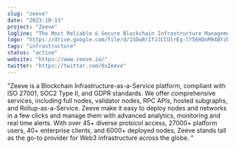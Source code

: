 ```yaml
---
slug: "zeeve"
date: "2023-10-13"
project: "Zeeve"
logline: "The Most Reliable & Secure Blockchain Infrastructure Management Platform"
logo: "https://drive.google.com/file/d/1SDw8rIfJJCCUlrEg-lY56HDnM94BYzB_/view?usp=sharing"
tags: "infrastructure"
status: "active"
website: "https://www.zeeve.io/"
twitter: "https://twitter.com/0xZeeve"
---
```


"Zeeve is a Blockchain Infrastructure-as-a-Service platform, compliant with ISO 27001, SOC2 Type II, and GDPR standards. We offer comprehensive services, including full nodes, validator nodes, RPC APIs, hosted subgraphs, and Rollup-as-a-Service. Zeeve make it easy to deploy nodes and networks in a few clicks and manage them with advanced analytics, monitoring and real time alerts. With over 45+ diverse protocol access, 27000+ platform users, 40+ enterprise clients, and 6000+ deployed nodes, Zeeve  stands tall as the go-to provider for Web3 infrastructure across the globe. 
"
